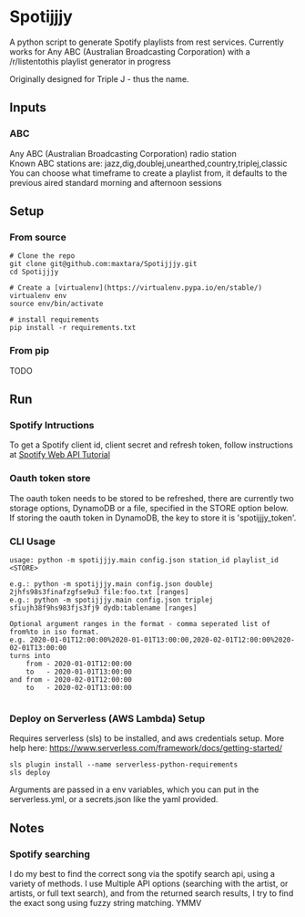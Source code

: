 # Spotijjjy
  
A python script to generate Spotify playlists from rest services. Currently works for Any ABC (Australian Broadcasting Corporation) with a /r/listentothis playlist generator in progress  
  
Originally designed for Triple J - thus the name.  
  
## Inputs  
  
### ABC  
  
Any ABC (Australian Broadcasting Corporation) radio station  
Known ABC stations are: jazz,dig,doublej,unearthed,country,triplej,classic  
You can choose what timeframe to create a playlist from, it defaults to the previous aired standard morning and afternoon sessions   
  
## Setup
  
### From source
  
```
# Clone the repo
git clone git@github.com:maxtara/Spotijjjy.git
cd Spotijjjy

# Create a [virtualenv](https://virtualenv.pypa.io/en/stable/)
virtualenv env
source env/bin/activate

# install requirements
pip install -r requirements.txt
``` 
  
### From pip
  
TODO  
  
## Run
  
### Spotify Intructions
  
To get a Spotify client id, client secret and refresh token, follow instructions at [Spotify Web API Tutorial](https://developer.spotify.com/web-api/tutorial/)  
  
### Oauth token store
  
The oauth token needs to be stored to be refreshed, there are currently two storage options, DynamoDB or a file, specified in the STORE option below.  
If storing the oauth token in DynamoDB, the key to store it is 'spotijjjy_token'.  
  
### CLI Usage
  
```
usage: python -m spotijjjy.main config.json station_id playlist_id <STORE>

e.g.: python -m spotijjjy.main config.json doublej 2jhfs98s3finafzgfse9u3 file:foo.txt [ranges]
e.g.: python -m spotijjjy.main config.json triplej sfiujh38f9hs983fjs3fj9 dydb:tablename [ranges]

Optional argument ranges in the format - comma seperated list of from%to in iso format.
e.g. 2020-01-01T12:00:00%2020-01-01T13:00:00,2020-02-01T12:00:00%2020-02-01T13:00:00
turns into 
    from - 2020-01-01T12:00:00
    to   - 2020-01-01T13:00:00 
and from - 2020-02-01T12:00:00
    to   - 2020-02-01T13:00:00
    
```
  
### Deploy on Serverless (AWS Lambda) Setup
  
Requires serverless (sls) to be installed, and aws credentials setup. More help here: https://www.serverless.com/framework/docs/getting-started/  
```
sls plugin install --name serverless-python-requirements
sls deploy
```
  
Arguments are passed in a env variables, which you can put in the serverless.yml, or a secrets.json like the yaml provided.  
  
## Notes
### Spotify searching
  
I do my best to find the correct song via the spotify search api, using a variety of methods. I use Multiple API options (searching with the artist, or artists, or full text search), and from the returned search results, I try to find the exact song using fuzzy string matching. YMMV